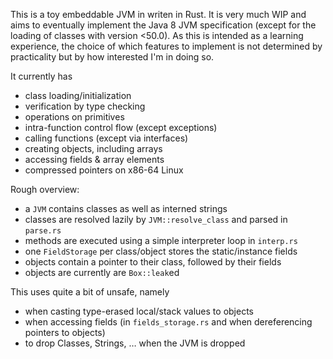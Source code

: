 This is a toy embeddable JVM in writen in Rust. It is very much WIP and aims to eventually 
implement the Java 8 JVM specification (except for the loading of classes with version <50.0).
As this is intended as a learning experience, the choice of which features to implement is
not determined by practicality but by how interested I'm in doing so.  

It currently has
- class loading/initialization
- verification by type checking
- operations on primitives
- intra-function control flow (except exceptions)
- calling functions (except via interfaces)
- creating objects, including arrays
- accessing fields & array elements
- compressed pointers on x86-64 Linux

Rough overview:
- a `JVM` contains classes as well as interned strings
- classes are resolved lazily by `JVM::resolve_class` and parsed in `parse.rs`
- methods are executed using a simple interpreter loop in `interp.rs`
- one `FieldStorage` per class/object stores the static/instance fields 
- objects contain a pointer to their class, followed by their fields
- objects are currently are `Box::leak`ed

This uses quite a bit of unsafe, namely
- when casting type-erased local/stack values to objects
- when accessing fields (in `fields_storage.rs` and when dereferencing pointers to objects)
- to drop Classes, Strings, … when the JVM is dropped
